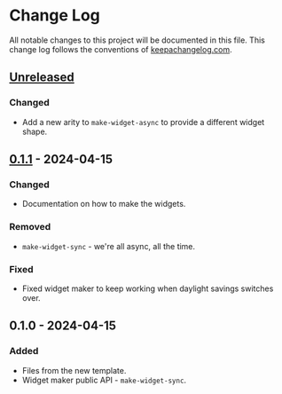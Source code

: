 # Change Log
All notable changes to this project will be documented in this file. This change log follows the conventions of [keepachangelog.com](http://keepachangelog.com/).

## [Unreleased]
### Changed
- Add a new arity to `make-widget-async` to provide a different widget shape.

## [0.1.1] - 2024-04-15
### Changed
- Documentation on how to make the widgets.

### Removed
- `make-widget-sync` - we're all async, all the time.

### Fixed
- Fixed widget maker to keep working when daylight savings switches over.

## 0.1.0 - 2024-04-15
### Added
- Files from the new template.
- Widget maker public API - `make-widget-sync`.

[Unreleased]: https://sourcehost.site/your-name/cl5/compare/0.1.1...HEAD
[0.1.1]: https://sourcehost.site/your-name/cl5/compare/0.1.0...0.1.1
